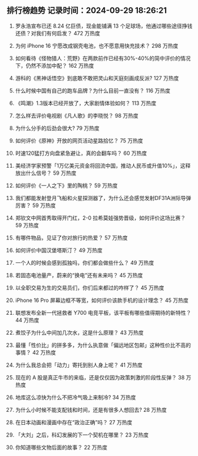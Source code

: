 
## 排行榜趋势 记录时间：2024-09-29 18:26:21
  
  1. 罗永浩宣布已还 8.24 亿巨债，现金能铺满 13 个足球场，他通过哪些途径挣钱还债？对我们有何启发？ 472 万热度
    
  2. 为何 iPhone 16 宁愿改成钢壳电池，也不愿意用快充技术？ 298 万热度
    
  3. 如何看待《怪物猎人：荒野》在两款前作已经有30%-40%的简中评价的情况下，仍然不添加中配？ 162 万热度
    
  4. 游科的《黑神话悟空》到底敢不敢把灵山和天庭刻画成反派? 127 万热度
    
  5. 什么时候中国有自己的跑车品牌？为什么目前一直没有？ 116 万热度
    
  6. 《鸣潮》1.3版本已经开放了，大家剧情体验如何？ 113 万热度
    
  7. 怎么样去评价电视剧《凡人歌》的李晓悦？ 98 万热度
    
  8. 为什么分手的后劲会很大? 79 万热度
    
  9. 如何评价《原神》开放的网页活动星路拾忆？ 75 万热度
    
  10. 时速120猛打方向盘紧急避让，真的会翻车吗？ 60 万热度
    
  11. 美经济学家预警「1万亿美元资金将回流中国，推动人民币或升值10%」，这释放出什么信号？ 59 万热度
    
  12. 如何评价《一人之下》里的陶桃？ 59 万热度
    
  13. 我们都能发射登月飞船和火星探测器了，为什么还会感觉发射DF31A洲际导弹厉害？ 59 万热度
    
  14. 郑钦文中网首秀取得开门红，2-0 拉希莫娃强势晋级，如何评价这场比赛？ 59 万热度
    
  15. 有哪件物品，见证了你对旅行的热爱？ 57 万热度
    
  16. 如何评价中国汉堡塔斯汀？ 49 万热度
    
  17. 一个人的时候会感到孤独吗，你们都会做些什么？ 49 万热度
    
  18. 若固态电池量产，蔚来的“换电”还有未来吗？ 45 万热度
    
  19. 以全职交易为生的交易员们，你们后来都过的咋样了？ 45 万热度
    
  20. iPhone 16 Pro 屏幕边框不等宽，如何评价该款手机的设计理念？ 45 万热度
    
  21. 联想发布全新一代拯救者 Y700 电竞平板，该平板有哪些值得期待的新特性？ 44 万热度
    
  22. 煮饺子为什么中间加几次水，这是什么原理？ 43 万热度
    
  23. 最懂「性价比」的拼多多，为什么执意做「偏远地区包邮」这种性价比不高的事情？ 42 万热度
    
  24. 为什么我总会把「动力」寄托到别人身上呢？ 41 万热度
    
  25. 现在的 A 股是真正牛市的来临，还是仅仅因为政策刺激的阶段性反弹？ 38 万热度
    
  26. 地库这么凉快为什么不把冷气吸上来制冷? 34 万热度
    
  27. 为什么小时候不能支配钱和时间，还是有很多人想回去? 28 万热度
    
  28. 在日本动画和漫画中存在“政治正确”吗？ 27 万热度
    
  29. 「大刘」之后，科幻发展的下一个契机在哪里？ 23 万热度
    
  30. 你知道哪些文物后面的故事？ 22 万热度
    